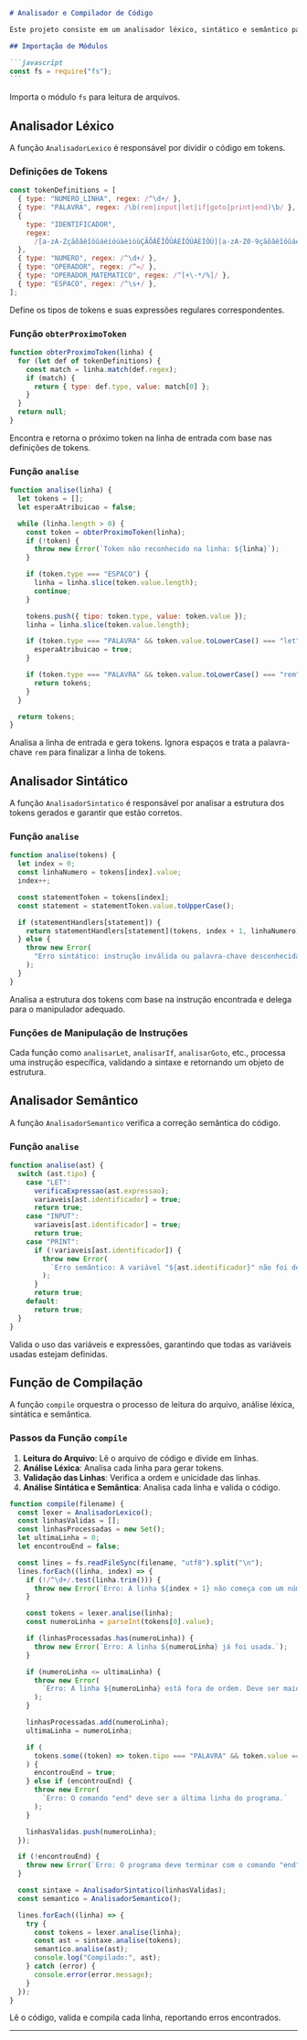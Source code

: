 ````markdown
# Analisador e Compilador de Código

Este projeto consiste em um analisador léxico, sintático e semântico para um conjunto específico de instruções de um programa de código. Abaixo está uma explicação de cada parte do código.

## Importação de Módulos

```javascript
const fs = require("fs");
```
````

Importa o módulo `fs` para leitura de arquivos.

## Analisador Léxico

A função `AnalisadorLexico` é responsável por dividir o código em tokens.

### Definições de Tokens

```javascript
const tokenDefinitions = [
  { type: "NUMERO_LINHA", regex: /^\d+/ },
  { type: "PALAVRA", regex: /\b(rem|input|let|if|goto|print|end)\b/ },
  {
    type: "IDENTIFICADOR",
    regex:
      /[a-zA-ZçãõâêîôûáéíóúàèìòùÇÃÕÂÊÎÔÛÁÉÍÓÚÀÈÌÒÙ][a-zA-Z0-9çãõâêîôûáéíóúàèìòùÇÃÕÂÊÎÔÛÁÉÍÓÚÀÈÌÒÙ]*/,
  },
  { type: "NUMERO", regex: /^\d+/ },
  { type: "OPERADOR", regex: /^=/ },
  { type: "OPERADOR_MATEMATICO", regex: /^[+\-*/%]/ },
  { type: "ESPACO", regex: /^\s+/ },
];
```

Define os tipos de tokens e suas expressões regulares correspondentes.

### Função `obterProximoToken`

```javascript
function obterProximoToken(linha) {
  for (let def of tokenDefinitions) {
    const match = linha.match(def.regex);
    if (match) {
      return { type: def.type, value: match[0] };
    }
  }
  return null;
}
```

Encontra e retorna o próximo token na linha de entrada com base nas definições de tokens.

### Função `analise`

```javascript
function analise(linha) {
  let tokens = [];
  let esperaAtribuicao = false;

  while (linha.length > 0) {
    const token = obterProximoToken(linha);
    if (!token) {
      throw new Error(`Token não reconhecido na linha: ${linha}`);
    }

    if (token.type === "ESPACO") {
      linha = linha.slice(token.value.length);
      continue;
    }

    tokens.push({ tipo: token.type, value: token.value });
    linha = linha.slice(token.value.length);

    if (token.type === "PALAVRA" && token.value.toLowerCase() === "let") {
      esperaAtribuicao = true;
    }

    if (token.type === "PALAVRA" && token.value.toLowerCase() === "rem") {
      return tokens;
    }
  }

  return tokens;
}
```

Analisa a linha de entrada e gera tokens. Ignora espaços e trata a palavra-chave `rem` para finalizar a linha de tokens.

## Analisador Sintático

A função `AnalisadorSintatico` é responsável por analisar a estrutura dos tokens gerados e garantir que estão corretos.

### Função `analise`

```javascript
function analise(tokens) {
  let index = 0;
  const linhaNumero = tokens[index].value;
  index++;

  const statementToken = tokens[index];
  const statement = statementToken.value.toUpperCase();

  if (statementHandlers[statement]) {
    return statementHandlers[statement](tokens, index + 1, linhaNumero);
  } else {
    throw new Error(
      "Erro sintático: instrução inválida ou palavra-chave desconhecida."
    );
  }
}
```

Analisa a estrutura dos tokens com base na instrução encontrada e delega para o manipulador adequado.

### Funções de Manipulação de Instruções

Cada função como `analisarLet`, `analisarIf`, `analisarGoto`, etc., processa uma instrução específica, validando a sintaxe e retornando um objeto de estrutura.

## Analisador Semântico

A função `AnalisadorSemantico` verifica a correção semântica do código.

### Função `analise`

```javascript
function analise(ast) {
  switch (ast.tipo) {
    case "LET":
      verificaExpressao(ast.expressao);
      variaveis[ast.identificador] = true;
      return true;
    case "INPUT":
      variaveis[ast.identificador] = true;
      return true;
    case "PRINT":
      if (!variaveis[ast.identificador]) {
        throw new Error(
          `Erro semântico: A variável "${ast.identificador}" não foi definida.`
        );
      }
      return true;
    default:
      return true;
  }
}
```

Valida o uso das variáveis e expressões, garantindo que todas as variáveis usadas estejam definidas.

## Função de Compilação

A função `compile` orquestra o processo de leitura do arquivo, análise léxica, sintática e semântica.

### Passos da Função `compile`

1. **Leitura do Arquivo**: Lê o arquivo de código e divide em linhas.
2. **Análise Léxica**: Analisa cada linha para gerar tokens.
3. **Validação das Linhas**: Verifica a ordem e unicidade das linhas.
4. **Análise Sintática e Semântica**: Analisa cada linha e valida o código.

```javascript
function compile(filename) {
  const lexer = AnalisadorLexico();
  const linhasValidas = [];
  const linhasProcessadas = new Set();
  let ultimaLinha = 0;
  let encontrouEnd = false;

  const lines = fs.readFileSync(filename, "utf8").split("\n");
  lines.forEach((linha, index) => {
    if (!/^\d+/.test(linha.trim())) {
      throw new Error(`Erro: A linha ${index + 1} não começa com um número.`);
    }

    const tokens = lexer.analise(linha);
    const numeroLinha = parseInt(tokens[0].value);

    if (linhasProcessadas.has(numeroLinha)) {
      throw new Error(`Erro: A linha ${numeroLinha} já foi usada.`);
    }

    if (numeroLinha <= ultimaLinha) {
      throw new Error(
        `Erro: A linha ${numeroLinha} está fora de ordem. Deve ser maior que a linha ${ultimaLinha}.`
      );
    }

    linhasProcessadas.add(numeroLinha);
    ultimaLinha = numeroLinha;

    if (
      tokens.some((token) => token.tipo === "PALAVRA" && token.value === "end")
    ) {
      encontrouEnd = true;
    } else if (encontrouEnd) {
      throw new Error(
        `Erro: O comando "end" deve ser a última linha do programa.`
      );
    }

    linhasValidas.push(numeroLinha);
  });

  if (!encontrouEnd) {
    throw new Error(`Erro: O programa deve terminar com o comando "end".`);
  }

  const sintaxe = AnalisadorSintatico(linhasValidas);
  const semantico = AnalisadorSemantico();

  lines.forEach((linha) => {
    try {
      const tokens = lexer.analise(linha);
      const ast = sintaxe.analise(tokens);
      semantico.analise(ast);
      console.log("Compilado:", ast);
    } catch (error) {
      console.error(error.message);
    }
  });
}
```

Lê o código, valida e compila cada linha, reportando erros encontrados.

---
